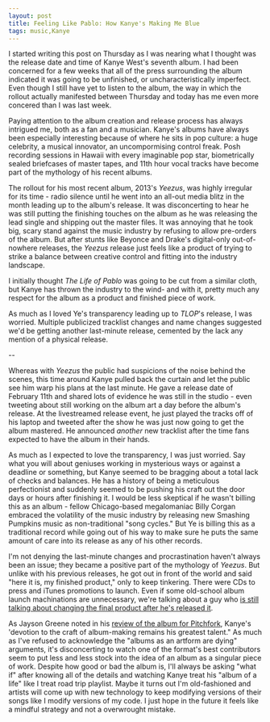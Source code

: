 ```yaml
---
layout: post
title: Feeling Like Pablo: How Kanye's Making Me Blue
tags: music,Kanye
---
```


I started writing this post on Thursday as I was nearing what I thought was the release date and time of Kanye West's seventh album. I had been concerned for a few weeks that all of the press surrounding the album indicated it was going to be unfinished, or uncharacteristically imperfect.  Even though I still have yet to listen to the album, the way in which the rollout actually manifested between Thursday and today has me even more concered than I was last week.
<!--excerpt-->
Paying attention to the album creation and release process has always intrigued me, both as a fan and a musician.  Kanye's albums have always been especially interesting because of where he sits in pop culture: a huge celebrity, a musical innovator, an uncompormising control freak. Posh recording sessions in Hawaii with every imaginable pop star, biometrically sealed briefcases of master tapes, and 11th hour vocal tracks have become part of the mythology of his recent albums.

The rollout for his most recent album, 2013's *Yeezus*, was highly irregular for its time - radio silence until he went into an all-out media blitz in the month leading up to the album's release.  It was disconcerting to hear he was still putting the finishing touches on the album as he was releasing the lead single and shipping out the master files. It was annoying that he took big, scary stand against the music industry by refusing to allow pre-orders of the album.  But after stunts like Beyonce and Drake's digital-only out-of-nowhere releases, the *Yeezus* release just feels like a product of trying to strike a balance between creative control and fitting into the industry landscape.

I initially thought *The Life of Pablo* was going to be cut from a similar cloth, but Kanye has thrown the industry to the wind- and with it, pretty much any respect for the album as a product and finished piece of work.

As much as I loved Ye's transparency leading up to *TLOP*'s release, I was worried.  Multiple publicized tracklist changes and name changes suggested we'd be getting another last-minute release, cemented by the lack any mention of a physical release.

 --

Whereas with *Yeezus* the public had suspicions of the noise behind the scenes, this time around Kanye pulled back the curtain and let the public see him warp his plans at the last minute.  He gave a release date of February 11th and shared lots of evidence he was still in the studio - even tweeting about still working on the album art a day before the album's release.  At the livestreamed release event, he just played the tracks off of his laptop and tweeted after the show he was just now going to get the album mastered.  He announced *another* new tracklist after the time fans expected to have the album in their hands.

As much as I expected to love the transparency, I was just worried. Say what you will about geniuses working in mysterious ways or against a deadline or something, but Kanye seemed to be bragging about a total lack of checks and balances. He has a history of being a meticulous perfectionist and suddenly seemed to be pushing his craft out the door days or hours after finishing it. I would be less skeptical if he wasn't billing this as an album - fellow Chicago-based megalomaniac Billy Corgan embraced the volatility of the music industry by releasing new Smashing Pumpkins music as non-traditional "song cycles." But Ye is billing this as a traditional record while going out of his way to make sure he puts the same amount of care into its release as any of his other records.

I'm not denying the last-minute changes and procrastination haven't always been an issue; they became a positive part of the mythology of *Yeezus*. But unlike with his previous releases, he got out in front of the world and said "here it is, my finished product," only to keep tinkering.  There were CDs to press and iTunes promotions to launch.  Even if some old-school album launch machinations are unnecessary, we're talking about a guy who [is still talking about changing the final product after he's released it](https://twitter.com/kanyewest/status/698971890581401600).

As Jayson Greene noted in his [review of the album for Pitchfork](http://pitchfork.com/reviews/albums/21542-the-life-of-pablo/), Kanye's 'devotion to the craft of album-making remains his greatest talent." As much as I've refused to acknowledge the "albums as an artform are dying" arguments, it's disconcerting to watch one of the format's best contributors seem to put less and less stock into the idea of an album as a singular piece of work.  Despite how good or bad the album is, I'll always be asking "what if" after knowing all of the details and watching Kanye treat his "album of a life" like I treat road trip playlist. Maybe it turns out I'm old-fashioned and artists will come up with new technology to keep modifying versions of their songs like I modify versions of my code.  I just hope in the future it feels like a mindful strategy and not a overwrought mistake.
